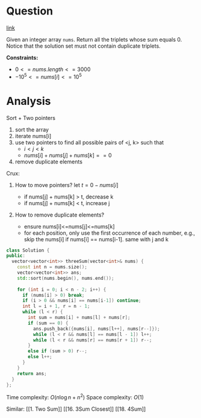 # Question
[link](https://leetcode-cn.com/problems/3sum/)

Given an integer array `nums`. 
Return all the triplets whose sum equals 0.
Notice that the solution set must not contain duplicate triplets.

**Constraints:**
-   $0 <= nums.length <= 3000$
-   $-10^5 <= nums[i] <= 10^5$
# Analysis
Sort + Two pointers

1. sort the array
2. iterate nums[i]
3. use two pointers to find all possible pairs of <j, k> such that
    - $i < j < k$
    - $nums[i] + nums[j] + nums[k] == 0$
4. remove duplicate elements

Crux:
1. How to move pointers? let $t = 0 - nums[i]$
    - if nums[j] + nums[k] > t, decrease k
    - if nums[j] + nums[k] < t, increase j
    
2. How to remove duplicate elements?
    - ensure nums[i]<=nums[j]<=nums[k]
    - for each position, only use the first occurrence of each number, e.g., skip the nums[i] if nums[i] == nums[i-1]. same with j and k
    
```c++
class Solution {
public:
  vector<vector<int>> threeSum(vector<int>& nums) {
    const int n = nums.size();
    vector<vector<int>> ans;
    std::sort(nums.begin(), nums.end());
    
    for (int i = 0; i < n - 2; i++) {
      if (nums[i] > 0) break;
      if (i > 0 && nums[i] == nums[i-1]) continue;
      int l = i + 1, r = n - 1;
      while (l < r) {
        int sum = nums[i] + nums[l] + nums[r];
        if (sum == 0) {
          ans.push_back({nums[i], nums[l++], nums[r--]});
          while (l < r && nums[l] == nums[l - 1]) l++;
          while (l < r && nums[r] == nums[r + 1]) r--;
        }
        else if (sum > 0) r--;
        else l++;
      }
    }
    return ans;
  }
};
```
Time complexity: $O(n\log n + n^2)$
Space complexity: $O(1)$

Similar:
[[1. Two Sum]]
[[16. 3Sum Closest]]
[[18. 4Sum]]